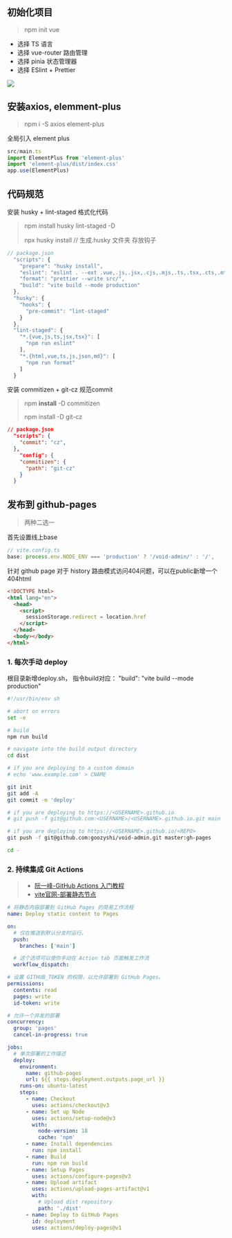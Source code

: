 ## 初始化项目

> npm init vue

- 选择 TS 语言
- 选择 vue-router 路由管理
- 选择 pinia 状态管理器
- 选择 ESlint + Prettier

![](https://p3-juejin.byteimg.com/tos-cn-i-k3u1fbpfcp/9916a95f8371444aa4b4400181e0ae65~tplv-k3u1fbpfcp-zoom-in-crop-mark:4536:0:0:0.awebp?)


## 安装axios, elemment-plus
> npm i -S axios element-plus

全局引入 element plus

```ts
src/main.ts
import ElementPlus from 'element-plus'
import 'element-plus/dist/index.css'
app.use(ElementPlus)
```

## 代码规范

安装 husky + lint-staged 格式化代码

> npm install husky lint-staged -D
>
> npx husky install // 生成.husky 文件夹 存放钩子

```js
// package.json
  "scripts": {
    "prepare": "husky install",
    "eslint": "eslint . --ext .vue,.js,.jsx,.cjs,.mjs,.ts,.tsx,.cts,.mts --fix --ignore-path .gitignore",
    "format": "prettier --write src/",
    "build": "vite build --mode production"
  },
  "husky": {
    "hooks": {
      "pre-commit": "lint-staged"
    }
  },
  "lint-staged": {
    "*.{vue,js,ts,jsx,tsx}": [
      "npm run eslint"
    ],
    "*.{html,vue,ts,js,json,md}": [
      "npm run format"
    ]
  }
```

安装 commitizen + git-cz 规范commit

> npm **install** -D commitizen
>
> npm install -D git-cz

```json
// package.json
  "scripts": {
    "commit": "cz",
  }, 
	"config": {
    "commitizen": {
      "path": "git-cz"
    }
  }
```

## 发布到 github-pages

> 两种二选一

首先设置线上base

```ts
// vite.config.ts
base: process.env.NODE_ENV === 'production' ? '/void-admin/' : '/',
```

针对 github page 对于 history 路由模式访问404问题，可以在public新增一个404html

```html
<!DOCTYPE html>
<html lang="en">
  <head>
    <script>
      sessionStorage.redirect = location.href
    </script>
  </head>
  <body></body>
</html>
```

### 1. 每次手动 deploy

根目录新增deploy.sh， 指令build对应： "build": "vite build --mode production"

```sh
#!/usr/bin/env sh

# abort on errors
set -e

# build
npm run build

# navigate into the build output directory
cd dist

# if you are deploying to a custom domain
# echo 'www.example.com' > CNAME

git init
git add -A
git commit -m 'deploy'

# if you are deploying to https://<USERNAME>.github.io
# git push -f git@github.com:<USERNAME>/<USERNAME>.github.io.git main

# if you are deploying to https://<USERNAME>.github.io/<REPO>
git push -f git@github.com:goozyshi/void-admin.git master:gh-pages

cd -
```

### 2. 持续集成 Git Actions

> - [阮一峰-GitHub Actions 入门教程](https://www.ruanyifeng.com/blog/2019/09/getting-started-with-github-actions.html)
> - [vite官网-部署静态节点](https://cn.vitejs.dev/guide/static-deploy.html)

```yml
# 将静态内容部署到 GitHub Pages 的简易工作流程
name: Deploy static content to Pages

on:
  # 仅在推送到默认分支时运行。
  push:
    branches: ['main']

  # 这个选项可以使你手动在 Action tab 页面触发工作流
  workflow_dispatch:

# 设置 GITHUB_TOKEN 的权限，以允许部署到 GitHub Pages。
permissions:
  contents: read
  pages: write
  id-token: write

# 允许一个并发的部署
concurrency:
  group: 'pages'
  cancel-in-progress: true

jobs:
  # 单次部署的工作描述
  deploy:
    environment:
      name: github-pages
      url: ${{ steps.deployment.outputs.page_url }}
    runs-on: ubuntu-latest
    steps:
      - name: Checkout
        uses: actions/checkout@v3
      - name: Set up Node
        uses: actions/setup-node@v3
        with:
          node-version: 18
          cache: 'npm'
      - name: Install dependencies
        run: npm install
      - name: Build
        run: npm run build
      - name: Setup Pages
        uses: actions/configure-pages@v3
      - name: Upload artifact
        uses: actions/upload-pages-artifact@v1
        with:
          # Upload dist repository
          path: './dist'
      - name: Deploy to GitHub Pages
        id: deployment
        uses: actions/deploy-pages@v1
```

